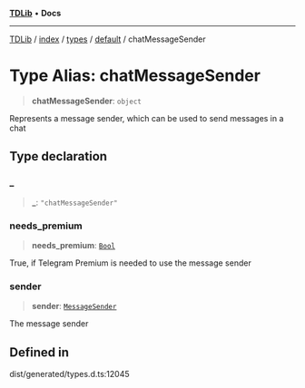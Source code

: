 [**TDLib**](../../../../../../README.md) • **Docs**

***

[TDLib](../../../../../../modules.md) / [index](../../../../../README.md) / [types](../../../README.md) / [default](../README.md) / chatMessageSender

# Type Alias: chatMessageSender

> **chatMessageSender**: `object`

Represents a message sender, which can be used to send messages in a chat

## Type declaration

### \_

> **\_**: `"chatMessageSender"`

### needs\_premium

> **needs\_premium**: [`Bool`](Bool.md)

True, if Telegram Premium is needed to use the message sender

### sender

> **sender**: [`MessageSender`](MessageSender.md)

The message sender

## Defined in

dist/generated/types.d.ts:12045
